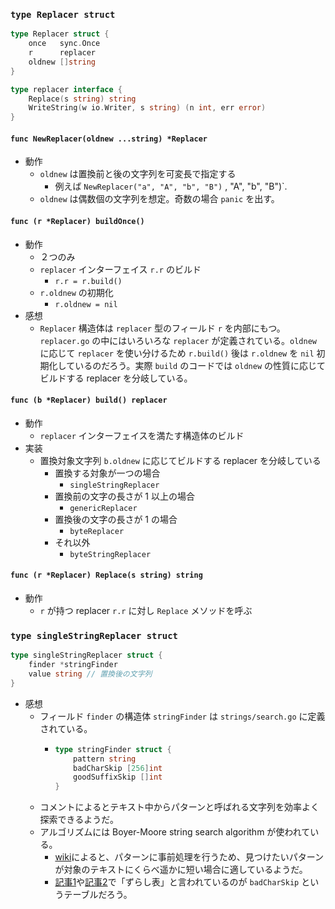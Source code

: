 ### `type Replacer struct`

```go
type Replacer struct {
    once   sync.Once
    r      replacer
    oldnew []string
}
```

```go
type replacer interface {
    Replace(s string) string
    WriteString(w io.Writer, s string) (n int, err error)
}
```

#### `func NewReplacer(oldnew ...string) *Replacer`

- 動作
    - `oldnew` は置換前と後の文字列を可変長で指定する
        - 例えば `NewReplacer("a", "A", "b", "B")` , "A", "b", "B")`.
    - `oldnew` は偶数個の文字列を想定。奇数の場合 `panic` を出す。

#### `func (r *Replacer) buildOnce()`

- 動作
    - ２つのみ
    - `replacer` インターフェイス `r.r` のビルド
        - `r.r = r.build()`
    - `r.oldnew` の初期化
        - `r.oldnew = nil`
- 感想
    - `Replacer` 構造体は `replacer` 型のフィールド `r` を内部にもつ。`replacer.go` の中にはいろいろな `replacer` が定義されている。`oldnew` に応じて `replacer` を使い分けるため `r.build()` 後は `r.oldnew` を `nil` 初期化しているのだろう。実際 `build` のコードでは `oldnew` の性質に応じてビルドする replacer を分岐している。

#### `func (b *Replacer) build() replacer`

- 動作
    - `replacer` インターフェイスを満たす構造体のビルド
- 実装
    - 置換対象文字列 `b.oldnew` に応じてビルドする replacer を分岐している
        - 置換する対象が一つの場合
            - `singleStringReplacer`
        - 置換前の文字の長さが 1 以上の場合
            - `genericReplacer`
        - 置換後の文字の長さが 1 の場合
            - `byteReplacer`
        - それ以外
            - `byteStringReplacer`

#### `func (r *Replacer) Replace(s string) string`

- 動作
    - `r` が持つ replacer `r.r` に対し `Replace` メソッドを呼ぶ

### `type singleStringReplacer struct`

```go
type singleStringReplacer struct {
	finder *stringFinder
	value string // 置換後の文字列
}
```

- 感想
    - フィールド `finder` の構造体 `stringFinder` は `strings/search.go` に定義されている。
        - ```go
          type stringFinder struct {
              pattern string
              badCharSkip [256]int
              goodSuffixSkip []int
          }
          ```
    - コメントによるとテキスト中からパターンと呼ばれる文字列を効率よく探索できるようだ。
    - アルゴリズムには Boyer-Moore string search algorithm が使われている。
        - [wiki](https://en.wikipedia.org/wiki/Boyer-Moore_string_search_algorithm)によると、パターンに事前処理を行うため、見つけたいパターンが対象のテキストにくらべ遥かに短い場合に適しているようだ。
        - [記事1](https://algoful.com/Archive/Algorithm/BMSearch)や[記事2](http://capm-network.com/?tag=C%E8%A8%80%E8%AA%9E%E3%82%A2%E3%83%AB%E3%82%B4%E3%83%AA%E3%82%BA%E3%83%A0-BM%E6%B3%95)で「ずらし表」と言われているのが `badCharSkip` というテーブルだろう。
